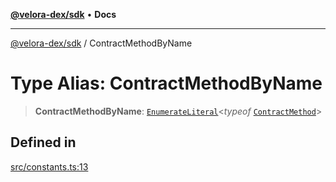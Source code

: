 [**@velora-dex/sdk**](../README.md) • **Docs**

***

[@velora-dex/sdk](../globals.md) / ContractMethodByName

# Type Alias: ContractMethodByName

> **ContractMethodByName**: [`EnumerateLiteral`](../-internal-/type-aliases/EnumerateLiteral.md)\<*typeof* [`ContractMethod`](../variables/ContractMethod.md)\>

## Defined in

[src/constants.ts:13](https://github.com/VeloraDEX/sdk/blob/feat/extend_delta_orders_filtering/src/constants.ts#L13)
